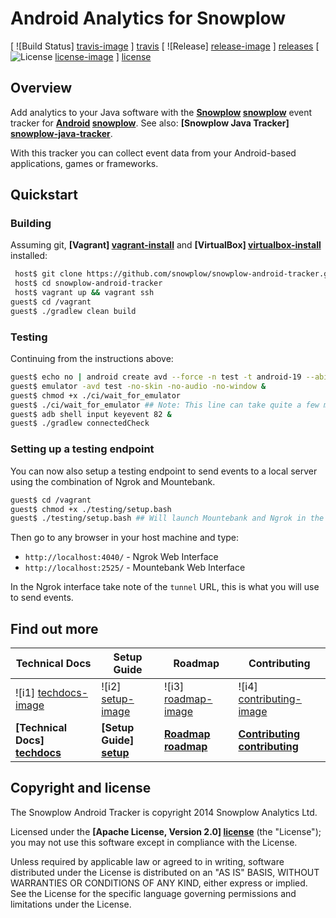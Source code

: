 # Android Analytics for Snowplow

[ ![Build Status] [travis-image] ] [travis] [ ![Release] [release-image] ] [releases] [ ![License] [license-image] ] [license]

## Overview

Add analytics to your Java software with the **[Snowplow] [snowplow]** event tracker for **[Android] [snowplow]**. See also: **[Snowplow Java Tracker] [snowplow-java-tracker]**.

With this tracker you can collect event data from your Android-based applications, games or frameworks.

## Quickstart

### Building

Assuming git, **[Vagrant] [vagrant-install]** and **[VirtualBox] [virtualbox-install]** installed:

```bash
 host$ git clone https://github.com/snowplow/snowplow-android-tracker.git
 host$ cd snowplow-android-tracker
 host$ vagrant up && vagrant ssh
guest$ cd /vagrant
guest$ ./gradlew clean build
```

### Testing

Continuing from the instructions above:

```bash
guest$ echo no | android create avd --force -n test -t android-19 --abi default/armeabi-v7a
guest$ emulator -avd test -no-skin -no-audio -no-window &
guest$ chmod +x ./ci/wait_for_emulator
guest$ ./ci/wait_for_emulator ## Note: This line can take quite a few minutes to execute
guest$ adb shell input keyevent 82 &
guest$ ./gradlew connectedCheck 
```

### Setting up a testing endpoint

You can now also setup a testing endpoint to send events to a local server using the combination of Ngrok and Mountebank.

```bash
guest$ cd /vagrant
guest$ chmod +x ./testing/setup.bash
guest$ ./testing/setup.bash ## Will launch Mountebank and Ngrok in the background
```

Then go to any browser in your host machine and type:
- `http://localhost:4040/` - Ngrok Web Interface
- `http://localhost:2525/` - Mountebank Web Interface

In the Ngrok interface take note of the `tunnel` URL, this is what you will use to send events.

## Find out more

| Technical Docs                  | Setup Guide               | Roadmap                 | Contributing                      |
|---------------------------------|---------------------------|-------------------------|-----------------------------------|
| ![i1] [techdocs-image]          | ![i2] [setup-image]       | ![i3] [roadmap-image]   | ![i4] [contributing-image]        |
| **[Technical Docs] [techdocs]** | **[Setup Guide] [setup]** | **[Roadmap] [roadmap]** | **[Contributing] [contributing]** |

## Copyright and license

The Snowplow Android Tracker is copyright 2014 Snowplow Analytics Ltd.

Licensed under the **[Apache License, Version 2.0] [license]** (the "License");
you may not use this software except in compliance with the License.

Unless required by applicable law or agreed to in writing, software
distributed under the License is distributed on an "AS IS" BASIS,
WITHOUT WARRANTIES OR CONDITIONS OF ANY KIND, either express or implied.
See the License for the specific language governing permissions and
limitations under the License.

[android]: http://www.android.com/

[snowplow]: http://snowplowanalytics.com
[snowplow-java-tracker]: https://github.com/snowplow/snowplow-java-tracker

[vagrant-install]: http://docs.vagrantup.com/v2/installation/index.html
[virtualbox-install]: https://www.virtualbox.org/wiki/Downloads

[techdocs-image]: https://d3i6fms1cm1j0i.cloudfront.net/github/images/techdocs.png
[setup-image]: https://d3i6fms1cm1j0i.cloudfront.net/github/images/setup.png
[roadmap-image]: https://d3i6fms1cm1j0i.cloudfront.net/github/images/roadmap.png
[contributing-image]: https://d3i6fms1cm1j0i.cloudfront.net/github/images/contributing.png

[techdocs]: https://github.com/snowplow/snowplow/wiki/Android-Tracker
[setup]: https://github.com/snowplow/snowplow/wiki/Android-Tracker-Setup
[roadmap]: https://github.com/snowplow/snowplow/wiki/Product-roadmap
[contributing]: https://github.com/snowplow/snowplow/wiki/Contributing

[travis]: https://travis-ci.org/snowplow/snowplow-android-tracker
[travis-image]: https://travis-ci.org/snowplow/snowplow-android-tracker.svg?branch=master

[release-image]: http://img.shields.io/badge/release-0.5.2-blue.svg?style=flat
[releases]: https://github.com/snowplow/snowplow-android-tracker/releases

[license-image]: http://img.shields.io/badge/license-Apache--2-blue.svg?style=flat
[license]: http://www.apache.org/licenses/LICENSE-2.0
